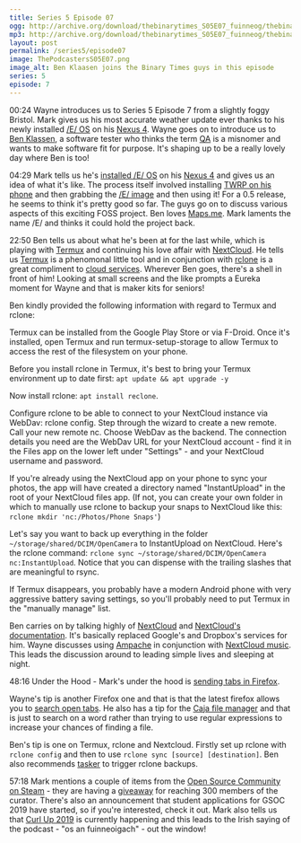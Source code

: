 ```yaml
---
title: Series 5 Episode 07
ogg: http://archive.org/download/thebinarytimes_S05E07_fuinneog/thebinarytimes_S05E07_fuinneog.ogg
mp3: http://archive.org/download/thebinarytimes_S05E07_fuinneog/thebinarytimes_S05E07_fuinneog.mp3
layout: post
permalink: /series5/episode07
image: ThePodcastersS05E07.png
image_alt: Ben Klaasen joins the Binary Times guys in this episode
series: 5
episode: 7
---
```


00:24 Wayne introduces us to Series 5 Episode 7 from a slightly foggy Bristol. Mark gives us his most accurate weather update ever thanks to his newly installed [/E/ OS](https://e.foundation/) on his [Nexus 4](https://en.wikipedia.org/wiki/Nexus_4).  Wayne goes on to introduce us to [Ben Klassen](https://twitter.com/@benklaasen), a software tester who thinks the term [QA](https://www.merriam-webster.com/dictionary/quality%20assurance) is a misnomer and wants to make software fit for purpose. It's shaping up to be a really lovely day where Ben is too!

04:29 Mark tells us he's [installed /E/ OS](https://gitlab.e.foundation/e/wiki/en/wikis/device/mako/install) on his [Nexus 4](https://gitlab.e.foundation/e/wiki/en/wikis/device/mako/info) and gives us an idea of what it's like. The process itself involved installing [TWRP on his phone](https://twrp.me/lg/lgnexus4.html) and then grabbing the [/E/ image](https://images.ecloud.global/dev/mako/) and then using it! For a 0.5 release, he seems to think it's pretty good so far. The guys go on to discuss various aspects of this exciting FOSS project. Ben loves [Maps.me](https://maps.me/). Mark laments the name /E/ and thinks it could hold the project back.

22:50 Ben tells us about what he's been at for the last while, which is playing with [Termux](https://termux.com/) and continuing his love affair with [NextCloud](https://nextcloud.com/). He tells us [Termux](https://wiki.termux.com/wiki/FAQ#What_is_a_Termux_.3F) is a phenomonal little tool and in conjunction with [rclone](https://rclone.org/) is a great compliment to [cloud services](https://www.webopedia.com/TERM/C/cloud_services.html). Wherever Ben goes, there's a shell in front of him! Looking at small screens and the like prompts a Eureka moment for Wayne and that is maker kits for seniors!

Ben kindly provided the following information with regard to Termux and rclone:

Termux can be installed from the Google Play Store or via F-Droid. Once it's installed, open Termux and run termux-setup-storage to allow Termux to access the rest of the filesystem on your phone.

Before you install rclone in Termux, it's best to bring your Termux environment up to date first: `apt update && apt upgrade -y`

Now install rclone: `apt install reclone`.

Configure rclone to be able to connect to your NextCloud instance via WebDav: rclone config. Step through the wizard to create a new remote. Call your new remote nc. Choose WebDav as the backend. The connection details you need are the WebDav URL for your NextCloud account - find it in the Files app on the lower left under "Settings" - and your NextCloud username and password.

If you're already using the NextCloud app on your phone to sync your photos, the app will have created a directory named "InstantUpload" in the root of your NextCloud files app. (If not, you can create your own folder in which to manually use rclone to backup your snaps to NextCloud like this: `rclone mkdir 'nc:/Photos/Phone Snaps'`)

Let's say you want to back up everything in the folder `~/storage/shared/DCIM/OpenCamera` to InstantUpload on NextCloud. Here's the rclone command: `rclone sync ~/storage/shared/DCIM/OpenCamera nc:InstantUpload`. Notice that you can dispense with the trailing slashes that are meaningful to rsync.

If Termux disappears, you probably have a modern Android phone with very aggressive battery saving settings, so you'll probably need to put Termux in the "manually manage" list.

Ben carries on by talking highly of [NextCloud](https://nextcloud.com/) and [NextCloud's documentation](https://nextcloud.com/support/). It's basically replaced Google's and Dropbox's services for him. Wayne discusses using [Ampache](http://ampache.org/) in conjunction with [NextCloud music](https://ownyourbits.com/2018/08/28/stream-you-music-with-nextcloud-music-and-power-ampache/). This leads the discussion around to leading simple lives and sleeping at night.

48:16 Under the Hood - Mark's under the hood is [sending tabs in Firefox](https://www.mozilla.org/en-US/firefox/accounts/).

Wayne's tip is another Firefox one and that is that the latest firefox allows you to [search open tabs](https://support.mozilla.org/en-US/kb/search-open-tabs-firefox). He also has a tip for the [Caja file manager](https://github.com/mate-desktop/caja) and that is just to search on a word rather than trying to use regular expressions to increase your chances of finding a file.

Ben's tip is one on Termux, rclone and Nextcloud. Firstly set up rclone with `rclone config` and then to use `rclone sync [source] [destination]`. Ben also recommends [tasker](https://tasker.joaoapps.com/) to trigger rclone backups.

57:18 Mark mentions a couple of items from the [Open Source Community on  Steam](https://steamcommunity.com/groups/opencommunity) - they are having a [giveaway](https://steamcommunity.com/groups/opencommunity#announcements/detail/1735482645659899154) for reaching 300 members of the curator. There's also an announcement that student applications for GSOC 2019 have started, so if you're interested, check it out. Mark also tells us that [Curl Up 2019](https://github.com/curl/curl-up/wiki/2019) is currently happening and this leads to the Irish saying of the podcast - "os an fuinneoigach" - out the window!